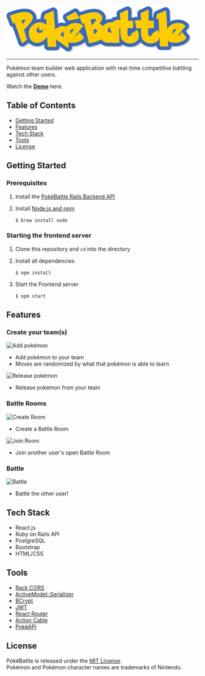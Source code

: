 ![PokéBattle](./logo.png)
<hr>

Pokémon team builder web application with real-time competitive battling against other users.

Watch the **[Demo](https://www.youtube.com/watch?v=YokySyaxgpc&list=PL-EVZgxQ8q1Esnhf0kjeg4BFXfy0J0zJJ)** here.

## Table of Contents
* [Getting Started](#getting-started)
* [Features](#features)
* [Tech Stack](#tech-stack)
* [Tools](#tools)
* [License](#license)

## Getting Started

### Prerequisites

1. Install the [PokéBattle Rails Backend API](https://github.com/PeaWarrior/PokeBattle-backend)
2. Install [Node.js and npm](https://www.npmjs.com/get-npm)

    ```console
    $ brew install node
    ```

### Starting the frontend server
1. Clone this repository and `cd` into the directory
2. Install all dependencies

   ```console
   $ npm install
   ```

3. Start the Frontend server

    ```console
    $ npm start
    ```

## Features

### Create your team(s)

![Add pokémon](https://media2.giphy.com/media/y5vY64iqrwIzpbeGiB/giphy.gif)
* Add pokémon to your team
* Moves are randomized by what that pokémon is able to learn

![Release pokémon](https://media4.giphy.com/media/EDQWKsHlF6RJtRORMX/giphy.gif)
* Release pokémon from your team

### Battle Rooms
![Create Room](https://media4.giphy.com/media/BDifr22j0S1TVL2cEz/giphy.gif)
* Create a Battle Room

![Join Room](https://media1.giphy.com/media/NldHhaEI6UIgs7ioOa/giphy.gif)
* Join another user's open Battle Room

### Battle
![Battle](https://media2.giphy.com/media/I8DFmX29HFjnt6U7AH/giphy.gif)
* Battle the other user!

## Tech Stack
* React.js
* Ruby on Rails API
* PostgreSQL
* Bootstrap
* HTML/CSS

## Tools
* [Rack CORS](https://github.com/cyu/rack-cors)
* [ActiveModel::Serializer](https://github.com/rails-api/active_model_serializers)
* [BCrypt](https://github.com/codahale/bcrypt-ruby)
* [JWT](https://github.com/jwt/ruby-jwt)
* [React Router](https://reacttraining.com/react-router/web/guides/quick-start)
* [Action Cable](https://guides.rubyonrails.org/action_cable_overview.html)
* [PokéAPI](https://pokeapi.co/)

## License
PokéBattle is released under the [MIT License](https://opensource.org/licenses/MIT).
<br>
Pokémon and Pokémon character names are trademarks of Nintendo.